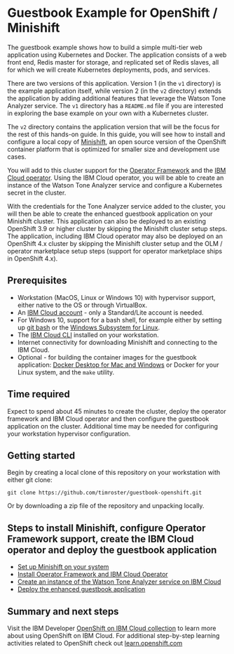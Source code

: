 # Guestbook Example for OpenShift / Minishift

The guestbook example shows how to build a simple multi-tier web application using Kubernetes and Docker. The application consists of a web front end, Redis master for storage, and replicated set of Redis slaves, all for which we will create Kubernetes deployments, pods, and services.

There are two versions of this application. Version 1 (in the `v1` directory) is the example application itself, while version 2 (in the `v2` directory) extends the application by adding additional features that leverage the Watson Tone Analyzer service. The `v1` directory has a `README.md` file if you are interested in exploring the base example on your own with a Kubernetes cluster.

The `v2` directory contains the application version that will be the focus for the rest of this hands-on guide. In this guide, you will see how to install and configure a local copy of [Minishift](https://www.okd.io/minishift/), an open source version of the OpenShift container platform that is optimized for smaller size and development use cases.

You will add to this cluster support for the [Operator Framework](https://github.com/operator-framework/) and the [IBM Cloud operator](https://github.com/IBM/cloud-operators). Using the IBM Cloud operator, you will be able to create an instance of the Watson Tone Analyzer service and configure a Kubernetes secret in the cluster.

With the credentials for the Tone Analyzer service added to the cluster, you will then be able to create the enhanced guestbook application on your Minishift cluster. This application can also be deployed to an existing OpenShift 3.9 or higher cluster by skipping the Minishift cluster setup steps. The application, including IBM Cloud operator may also be deployed on an OpenShift 4.x cluster by skipping the Minishift cluster setup and the OLM / operator marketplace setup steps (support for operator marketplace ships in OpenShift 4.x).

## Prerequisites

* Workstation (MacOS, Linux or Windows 10) with hypervisor support, either native to the OS or through VirtualBox.
* An [IBM Cloud account](https://ibm.biz/BdzACM) - only a Standard/Lite account is needed.
* For Windows 10, support for a bash shell, for example either by setting up [git bash](https://gitforwindows.org/) or the [Windows Subsystem for Linux](https://docs.microsoft.com/en-us/windows/wsl/install-win10).
* The [IBM Cloud CLI](https://cloud.ibm.com/docs/cli?topic=cloud-cli-install-ibmcloud-cli) installed on your workstation.
* Internet connectivity for downloading Minishift and connecting to the IBM Cloud.
* Optional - for building the container images for the guestbook application: [Docker Desktop for Mac and Windows](https://www.docker.com/products/docker-desktop) or Docker for your Linux system, and the `make` utility.

## Time required

Expect to spend about 45 minutes to create the cluster, deploy the operator framework and IBM Cloud operator and then configure the guestbook application on the cluster. Additional time may be needed for configuring your workstation hypervisor configuration.

## Getting started

Begin by creating a local clone of this repository on your workstation with either git clone:

```text
git clone https://github.com/timroster/guestbook-openshift.git
```

Or by downloading a zip file of the repository and unpacking locally.

## Steps to install Minishift, configure Operator Framework support, create the IBM Cloud operator and deploy the guestbook application

* [Set up Minishift on your system](workshop/minishift.md)
* [Install Operator Framework and IBM Cloud Operator](workshop/ibm-operator.md)
* [Create an instance of the Watson Tone Analyzer service on IBM Cloud](workshop/create-tone.md)
* [Deploy the enhanced guestbook application](workshop/deploy-guestbook.md)

## Summary and next steps

Visit the IBM Developer [OpenShift on IBM Cloud collection](https://developer.ibm.com/collections/openshift-on-ibm/) to learn more about using OpenShift on IBM Cloud. For additional step-by-step learning activities related to OpenShift check out [learn.openshift.com](https://learn.openshift.com)
